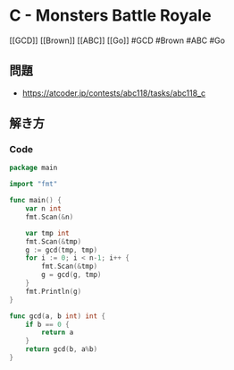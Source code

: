 # C - Monsters Battle Royale
[[GCD]] [[Brown]] [[ABC]] [[Go]]
#GCD #Brown #ABC #Go 

## 問題
- https://atcoder.jp/contests/abc118/tasks/abc118_c

## 解き方
### Code
```go
package main

import "fmt"

func main() {
	var n int
	fmt.Scan(&n)

	var tmp int
	fmt.Scan(&tmp)
	g := gcd(tmp, tmp)
	for i := 0; i < n-1; i++ {
		fmt.Scan(&tmp)
		g = gcd(g, tmp)
	}
	fmt.Println(g)
}

func gcd(a, b int) int {
	if b == 0 {
		return a
	}
	return gcd(b, a%b)
}
```